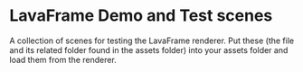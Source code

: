# LavaFrame Demo and Test scenes
A collection of scenes for testing the LavaFrame renderer.
Put these (the file and its related folder found in the assets folder) into your assets folder and load them from the renderer.
